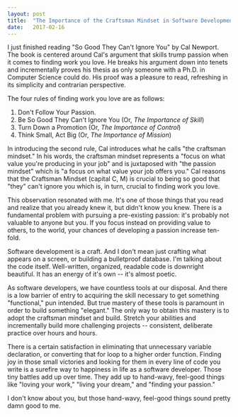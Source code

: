 ```yaml
---
layout: post
title:  "The Importance of the Craftsman Mindset in Software Development"
date:   2017-02-16
---
```

I just finished reading "So Good They Can't Ignore You" by Cal Newport. The book is centered around Cal's argument that skills trump passion when it comes to finding work you love. He breaks his argument down into tenets and incrementally proves his thesis as only someone with a Ph.D. in Computer Science could do. His proof was a pleasure to read, refreshing in its simplicity and contrarian perspective.

The four rules of finding work you love are as follows:  
1) Don't Follow Your Passion.  
2) Be So Good They Can't Ignore You (Or, *The Importance of Skill*)
3) Turn Down a Promotion (Or, *The Importance of Control*)
4) Think Small, Act Big (Or, *The Importance of Mission*)

In introducing the second rule, Cal introduces what he calls "the craftsman mindset." In his words, the craftsman mindset represents a "focus on what value you're producing in your job" and is juxtaposed with "the passion mindset" which is "a focus on what value your job offers you." Cal reasons that the Craftsman Mindset (capital C, M) is crucial to being so good that "they" can't ignore you which is, in turn, crucial to finding work you love.

This observation resonated with me. It's one of those things that you read and realize that you already knew it, but didn't know you knew. There is a fundamental problem with pursuing a pre-existing passion: it's probably not valuable to anyone but you. If you focus instead on providing value to others, to the world, your chances of developing a passion increase ten-fold.

Software development is a craft. And I don't mean just crafting what appears on a screen, or building a bulletproof database. I'm talking about the code itself. Well-written, organized, readable code is downright beautiful. It has an energy of it's own -- it's almost poetic.

As software developers, we have countless tools at our disposal. And there is a low barrier of entry to acquiring the skill necessary to get something "functional," pun intended. But true mastery of these tools is paramount in order to build something "elegant." The only way to obtain this mastery is to adopt the craftsman mindset and build. Stretch your abilities and incrementally build more challenging projects -- consistent, deliberate practice over hours and hours.

There is a certain satisfaction in eliminating that unnecessary variable declaration, or converting that for loop to a higher order function. Finding joy in those small victories and looking for them in every line of code you write is a surefire way to happiness in life as a software developer. Those tiny battles add up over time. They add up to hand-wavy, feel-good things like "loving your work," "living your dream," and "finding your passion."

I don't know about you, but those hand-wavy, feel-good things sound pretty damn good to me.
